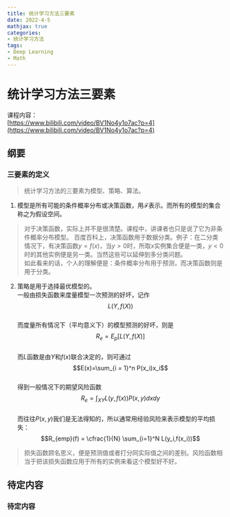 ```yaml
---
title: 统计学习方法三要素
date: 2022-4-5
mathjax: true
categories: 
- 统计学习方法
tags: 
- Deep Learning
- Math
---
```

# 统计学习方法三要素  
课程内容：  
[https://www.bilibili.com/video/BV1No4y1o7ac?p=4](https://www.bilibili.com/video/BV1No4y1o7ac?p=4)  

## 纲要  

### 三要素的定义  

> 统计学习方法的三要素为模型、策略、算法。  
<!--more-->  
1. 模型是所有可能的条件概率分布或决策函数，用$\mathcal{F}$表示。而所有的模型的集合称之为假设空间。  
> 对于决策函数，实际上并不是很清楚。课程中，讲课者也只是说了它为非条件概率分布模型。
> 百度百科上，决策函数用于数据分类。例子：在二分类情况下，有决策函数$y=f(x)$，当$y > 0$时，所取$x$实例集合便是一类，$y<0$时的其他实例便是另一类。当然这些可以延伸到多分类问题。  
> 如此看来的话，个人的理解便是：条件概率分布用于预测，而决策函数则是用于分类。  

2. 策略是用于选择最优模型的。  
一般由损失函数来度量模型一次预测的好坏，记作$$L(Y,f(X))$$  
而度量所有情况下（平均意义下）的模型预测的好坏，则是$$R_e = E_p[L(Y,f(X)]$$  
而$L$函数是由$Y$和$f(x)$联合决定的，则可通过$$E(x)=\sum_{i = 1}^n P(x_i)x_i$$  
得到一般情况下的期望风险函数$$R_e = \int_{X Y} L(y,f(x))P(x,y)dxdy$$  
而往往$P(x,y)$我们是无法得知的，所以通常用经验风险来表示模型的平均损失：$$R_{emp}(f) = \cfrac{1}{N} \sum_{i=1}^N L(y_i,f(x_i))$$  

> 损失函数顾名思义，便是预测值或者打分同实际值之间的差别。风险函数相当于把该损失函数应用于所有的实例来看这个模型好不好。  


## 待定内容  
### 待定内容 










